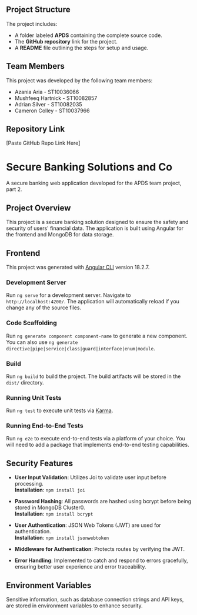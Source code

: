 ## Project Structure
The project includes:
- A folder labeled **APDS** containing the complete source code.
- The **GitHub repository** link for the project.
- A **README** file outlining the steps for setup and usage.

## Team Members
This project was developed by the following team members:
- Azania Aria - ST10036066
- Mushfeeq Hartnick - ST10082857
- Adrian Silver - ST10082035
- Cameron Colley - ST10037966

## Repository Link
[Paste GitHub Repo Link Here]

# Secure Banking Solutions and Co  
A secure banking web application developed for the APDS team project, part 2.

## Project Overview
This project is a secure banking solution designed to ensure the safety and security of users' financial data. The application is built using Angular for the frontend and MongoDB for data storage.

## Frontend
This project was generated with [Angular CLI](https://github.com/angular/angular-cli) version 18.2.7.

### Development Server
Run `ng serve` for a development server. Navigate to `http://localhost:4200/`. The application will automatically reload if you change any of the source files.

### Code Scaffolding
Run `ng generate component component-name` to generate a new component. You can also use `ng generate directive|pipe|service|class|guard|interface|enum|module`.

### Build
Run `ng build` to build the project. The build artifacts will be stored in the `dist/` directory.

### Running Unit Tests
Run `ng test` to execute unit tests via [Karma](https://karma-runner.github.io).

### Running End-to-End Tests
Run `ng e2e` to execute end-to-end tests via a platform of your choice. You will need to add a package that implements end-to-end testing capabilities.

## Security Features
- **User Input Validation**: Utilizes Joi to validate user input before processing.  
  **Installation**: `npm install joi`
  
- **Password Hashing**: All passwords are hashed using bcrypt before being stored in MongoDB Cluster0.  
  **Installation**: `npm install bcrypt`
  
- **User Authentication**: JSON Web Tokens (JWT) are used for authentication.  
  **Installation**: `npm install jsonwebtoken`
  
- **Middleware for Authentication**: Protects routes by verifying the JWT.
  
- **Error Handling**: Implemented to catch and respond to errors gracefully, ensuring better user experience and error traceability.

## Environment Variables
Sensitive information, such as database connection strings and API keys, are stored in environment variables to enhance security.



